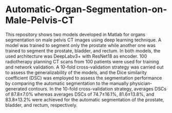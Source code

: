 # Automatic-Organ-Segmentation-on-Male-Pelvis-CT
This repository shows two models developed in Matlab for organs segmentation on male pelvis CT images using deep learning technique. A model was trained to segment only the prostate while another one was trained to segment the prostate, bladder, and rectum. In both models, the used architecture was DeepLabv3+ with ResNet18 as encoder. 100 radiotherapy planning CT scans from 100 patients were used for training and network validation. A 10-fold cross-validation strategy was carried out to assess the generalizability of the models, and the Dice similarity coefficient (DSC) was employed to assess the segmentation performance by comparing the automatic segmentation to the manually physician-generated contours. In the 10-fold cross-validation strategy, averages DSCs of 87.8±7.0% whereas averages DSCs of 74.7±16.1%, 81.6±13.8%, and 83.8±13.2% were achieved for the automatic segmentation of the prostate, bladder, and rectum, respectively.
